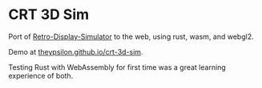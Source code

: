 # CRT 3D Sim
Port of [Retro-Display-Simulator](https://github.com/theypsilon/Retro-Display-Simulator) to the web, using rust, wasm, and webgl2.

Demo at [theypsilon.github.io/crt-3d-sim](https://theypsilon.github.io/crt-3d-sim).

Testing Rust with WebAssembly for first time was a great learning experience of both.